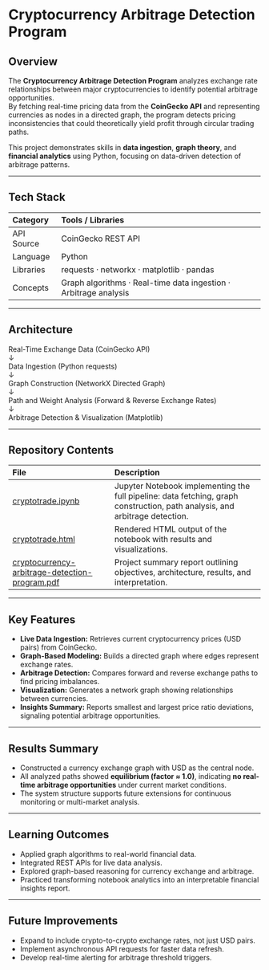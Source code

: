 # Cryptocurrency Arbitrage Detection Program

## Overview
The **Cryptocurrency Arbitrage Detection Program** analyzes exchange rate relationships between major cryptocurrencies to identify potential arbitrage opportunities.  
By fetching real-time pricing data from the **CoinGecko API** and representing currencies as nodes in a directed graph, the program detects pricing inconsistencies that could theoretically yield profit through circular trading paths.

This project demonstrates skills in **data ingestion**, **graph theory**, and **financial analytics** using Python, focusing on data-driven detection of arbitrage patterns.

---

## Tech Stack

| Category | Tools / Libraries |
|:--|:--|
| API Source | CoinGecko REST API |
| Language | Python |
| Libraries | requests · networkx · matplotlib · pandas |
| Concepts | Graph algorithms · Real-time data ingestion · Arbitrage analysis |

---

## Architecture

Real-Time Exchange Data (CoinGecko API)  
↓  
Data Ingestion (Python requests)  
↓  
Graph Construction (NetworkX Directed Graph)  
↓  
Path and Weight Analysis (Forward & Reverse Exchange Rates)  
↓  
Arbitrage Detection & Visualization (Matplotlib)

---

## Repository Contents

| File | Description |
|:--|:--|
| [cryptotrade.ipynb](cryptotrade.ipynb) | Jupyter Notebook implementing the full pipeline: data fetching, graph construction, path analysis, and arbitrage detection. |
| [cryptotrade.html](cryptotrade.html) | Rendered HTML output of the notebook with results and visualizations. |
| [cryptocurrency-arbitrage-detection-program.pdf](cryptocurrency-arbitrage-detection-program.pdf) | Project summary report outlining objectives, architecture, results, and interpretation. |

---

## Key Features

- **Live Data Ingestion:** Retrieves current cryptocurrency prices (USD pairs) from CoinGecko.  
- **Graph-Based Modeling:** Builds a directed graph where edges represent exchange rates.  
- **Arbitrage Detection:** Compares forward and reverse exchange paths to find pricing imbalances.  
- **Visualization:** Generates a network graph showing relationships between currencies.  
- **Insights Summary:** Reports smallest and largest price ratio deviations, signaling potential arbitrage opportunities.

---

## Results Summary

- Constructed a currency exchange graph with USD as the central node.  
- All analyzed paths showed **equilibrium (factor ≈ 1.0)**, indicating **no real-time arbitrage opportunities** under current market conditions.  
- The system structure supports future extensions for continuous monitoring or multi-market analysis.

---

## Learning Outcomes

- Applied graph algorithms to real-world financial data.  
- Integrated REST APIs for live data analysis.  
- Explored graph-based reasoning for currency exchange and arbitrage.  
- Practiced transforming notebook analytics into an interpretable financial insights report.

---

## Future Improvements

- Expand to include crypto-to-crypto exchange rates, not just USD pairs.  
- Implement asynchronous API requests for faster data refresh.  
- Develop real-time alerting for arbitrage threshold triggers.

